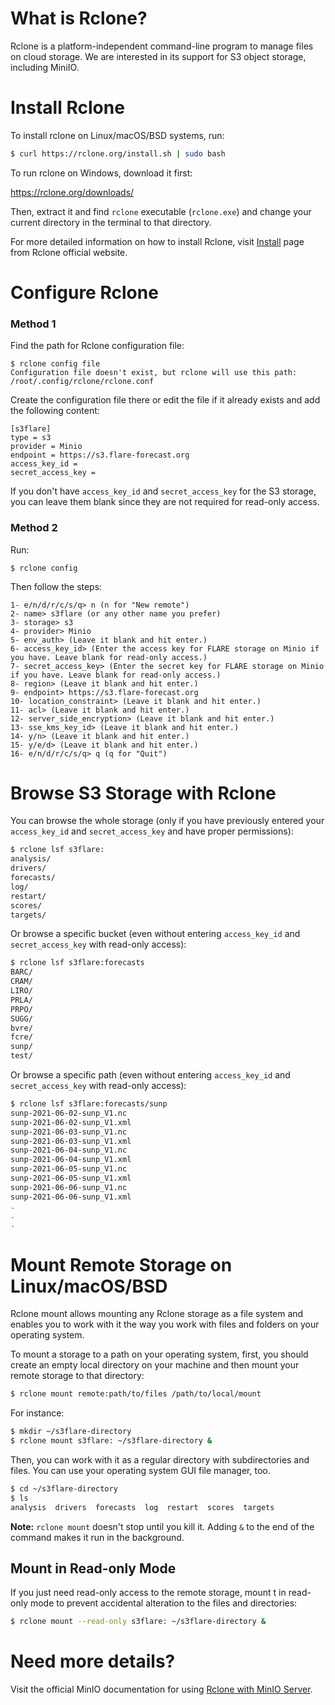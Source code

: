 # What is Rclone?

Rclone is a platform-independent command-line program to manage files on cloud storage. We are interested in its support for S3 object storage, including MiniIO.

# Install Rclone

To install rclone on Linux/macOS/BSD systems, run:

```bash
$ curl https://rclone.org/install.sh | sudo bash
```

To run rclone on Windows, download it first:

https://rclone.org/downloads/

Then, extract it and find `rclone` executable (`rclone.exe`) and change your current directory in the terminal to that directory.

For more detailed information on how to install Rclone, visit [Install](https://rclone.org/install/) page from Rclone official website.

# Configure Rclone

### Method 1

Find the path for Rclone configuration file:

```
$ rclone config file
Configuration file doesn't exist, but rclone will use this path:
/root/.config/rclone/rclone.conf
```

Create the configuration file there or edit the file if it already exists and add the following content:

```
[s3flare]
type = s3
provider = Minio
endpoint = https://s3.flare-forecast.org
access_key_id =
secret_access_key =
```
If you don't have `access_key_id` and `secret_access_key` for the S3 storage, you can leave them blank since they are not required for read-only access.

### Method 2

Run:

```
$ rclone config
``` 

Then follow the steps:

```
1- e/n/d/r/c/s/q> n (n for "New remote")
2- name> s3flare (or any other name you prefer)
3- storage> s3
4- provider> Minio
5- env_auth> (Leave it blank and hit enter.)
6- access_key_id> (Enter the access key for FLARE storage on Minio if you have. Leave blank for read-only access.)
7- secret_access_key> (Enter the secret key for FLARE storage on Minio if you have. Leave blank for read-only access.)
8- region> (Leave it blank and hit enter.)
9- endpoint> https://s3.flare-forecast.org
10- location_constraint> (Leave it blank and hit enter.)
11- acl> (Leave it blank and hit enter.)
12- server_side_encryption> (Leave it blank and hit enter.)
13- sse_kms_key_id> (Leave it blank and hit enter.)
14- y/n> (Leave it blank and hit enter.)
15- y/e/d> (Leave it blank and hit enter.)
16- e/n/d/r/c/s/q> q (q for "Quit")
```

# Browse S3 Storage with Rclone

You can browse the whole storage (only if you have previously entered your `access_key_id` and `secret_access_key` and have proper permissions):

```bash
$ rclone lsf s3flare: 
analysis/
drivers/
forecasts/
log/
restart/
scores/
targets/
```

Or browse a specific bucket (even without entering `access_key_id` and `secret_access_key` with read-only access):

```bash
$ rclone lsf s3flare:forecasts
BARC/
CRAM/
LIRO/
PRLA/
PRPO/
SUGG/
bvre/
fcre/
sunp/
test/
```

Or browse a specific path (even without entering `access_key_id` and `secret_access_key` with read-only access):

```bash
$ rclone lsf s3flare:forecasts/sunp
sunp-2021-06-02-sunp_V1.nc
sunp-2021-06-02-sunp_V1.xml
sunp-2021-06-03-sunp_V1.nc
sunp-2021-06-03-sunp_V1.xml
sunp-2021-06-04-sunp_V1.nc
sunp-2021-06-04-sunp_V1.xml
sunp-2021-06-05-sunp_V1.nc
sunp-2021-06-05-sunp_V1.xml
sunp-2021-06-06-sunp_V1.nc
sunp-2021-06-06-sunp_V1.xml
.
.
.
```

# Mount Remote Storage on Linux/macOS/BSD

Rclone mount allows mounting any Rclone storage as a file system and enables you to work with it the way you work with files and folders on your operating system.

To mount a storage to a path on your operating system, first, you should create an empty local directory on your machine and then mount your remote storage to that directory:

```bash
$ rclone mount remote:path/to/files /path/to/local/mount
```

For instance:

```bash
$ mkdir ~/s3flare-directory
$ rclone mount s3flare: ~/s3flare-directory &
```

Then, you can work with it as a regular directory with subdirectories and files. You can use your operating system GUI file manager, too.

```bash
$ cd ~/s3flare-directory
$ ls
analysis  drivers  forecasts  log  restart  scores  targets
```

**Note:** `rclone mount` doesn't stop until you kill it. Adding `&` to the end of the command makes it run in the background.

## Mount in Read-only Mode

If you just need read-only access to the remote storage, mount t in read-only mode to prevent accidental alteration to the files and directories:

```bash
$ rclone mount --read-only s3flare: ~/s3flare-directory &
```

# Need more details?

Visit the official MinIO documentation for using [Rclone with MinIO Server](https://docs.min.io/docs/rclone-with-minio-server.html).